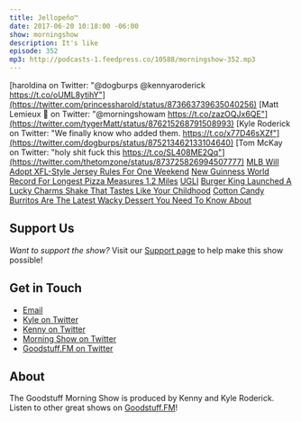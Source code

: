 ```yaml
---
title: Jellopeño™
date: 2017-06-20 10:18:00 -06:00
show: morningshow
description: It's like
episode: 352
mp3: http://podcasts-1.feedpress.co/10588/morningshow-352.mp3
---
```


[haroldina on Twitter: "@dogburps @kennyaroderick https://t.co/oUML8ytihY"](https://twitter.com/princessharold/status/873663739635040256)
[Matt Lemieux 📎 on Twitter: "@morningshowam https://t.co/zazOQJx6QE"](https://twitter.com/tygerMatt/status/876215268791508993)
[Kyle Roderick on Twitter: "We finally know who added them. https://t.co/x77D46sXZf"](https://twitter.com/dogburps/status/875213462133104640)
[Tom McKay on Twitter: "holy shit fuck this https://t.co/SL408ME2Qq"](https://twitter.com/thetomzone/status/873725826994507777)
[MLB Will Adopt XFL-Style Jersey Rules For One Weekend](http://deadspin.com/mlb-will-adopt-xfl-style-jersey-rules-for-one-weekend-1796130861)
[New Guinness World Record For Longest Pizza Measures 1.2 Miles](https://www.foodbeast.com/news/world-record-pizza-2017/)
[UGLI](http://ugli.com/about_us.html)
[Burger King Launched A Lucky Charms Shake That Tastes Like Your Childhood](https://www.foodbeast.com/news/bk-lucky-charms-shake/)
[Cotton Candy Burritos Are The Latest Wacky Dessert You Need To Know About](https://www.foodbeast.com/news/cotton-candy-burritos/)

## Support Us
*Want to support the show?* Visit our [Support page](https://goodstuff.fm/support) to help make this show possible!

## Get in Touch
* [Email](mailto:kyle@goodstuff.fm)
* [Kyle on Twitter](http://twitter.com/dogburps)
* [Kenny on Twitter](http://twitter.com/pizzarobotics)
* [Morning Show on Twitter](http://twitter.com/morningshowam)
* [Goodstuff.FM on Twitter](http://twitter.com/goodstufffm)

## About
The Goodstuff Morning Show is produced by Kenny and Kyle Roderick. Listen to other great shows on [Goodstuff.FM](http://goodstuff.fm/shows)!